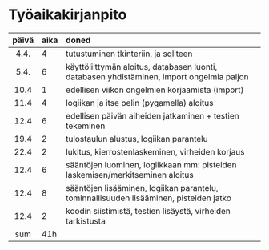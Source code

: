 # Työaikakirjanpito

| päivä | aika | doned  |
| :----:|:-----| :-----|
| 4.4. | 4    | tutustuminen tkinteriin, ja sqliteen |
| 5.4. | 6    | käyttöliittymän aloitus, databasen luonti, databasen yhdistäminen, import ongelmia paljon |
| 10.4 | 1    | edellisen viikon ongelmien korjaamista (import) |
| 11.4 | 4    | logiikan ja itse pelin (pygamella) aloitus |
| 12.4 | 6    | edellisen päivän aiheiden jatkaminen + testien tekeminen |
| 19.4 | 2    | tulostaulun alustus, logiikan parantelu |
| 22.4 | 2    | lukitus, kierrostenlaskeminen, virheiden korjaus |
| 12.4 | 6    | sääntöjen luominen, logiikkaan mm: pisteiden laskemisen/merkitseminen aloitus |
| 12.4 | 8    | sääntöjen lisääminen, logiikan parantelu, tominnallisuuden lisääminen, pisteiden jatko |
| 12.4 | 2    | koodin siistimistä, testien lisäystä, virheiden tarkistusta |
| sum  | 41h  |  
